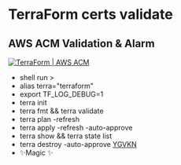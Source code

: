 # TerraForm certs validate
## AWS ACM Validation & Alarm

[![TerraForm | AWS ACM](https://d2908q01vomqb2.cloudfront.net/22d200f8670dbdb3e253a90eee5098477c95c23d/2016/10/11/image1_numbereddiagram_b.png)](https://aws.amazon.com/ru/certificate-manager/)


- shell run >
- alias terra="terraform"
- export TF_LOG_DEBUG=1
- terra init
- terra fmt && terra validate
- terra plan    -refresh
- terra apply   -refresh -auto-approve
- terra show && terra state list
- terra destroy -auto-approve
[YGVKN](sensoriumxr.com)
- ✨Magic ✨


